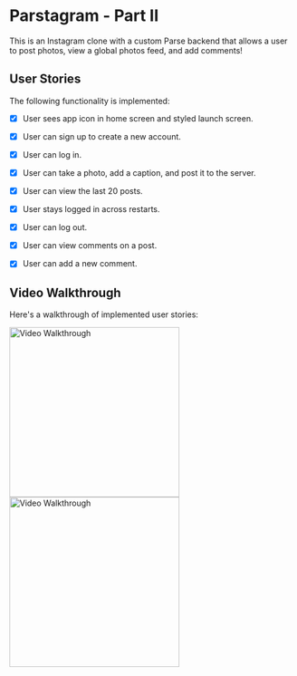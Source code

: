 # Parstagram - Part II

This is an Instagram clone with a custom Parse backend that allows a user to post photos, view a global photos feed, and add comments!

## User Stories

The following functionality is implemented:

- [x] User sees app icon in home screen and styled launch screen. 
- [x] User can sign up to create a new account. 
- [x] User can log in. 
- [x] User can take a photo, add a caption, and post it to the server. 
- [x] User can view the last 20 posts. 
- [x] User stays logged in across restarts.
- [x] User can log out. 
- [x] User can view comments on a post.
- [x] User can add a new comment.


## Video Walkthrough

Here's a walkthrough of implemented user stories:

<img src='https://recordit.co/d6WMJauQz2.gif' title='Video Walkthrough' width='300' alt='Video Walkthrough' /> 

<img src='http://g.recordit.co/wOOcSUYAmP.gif' title='Video Walkthrough' width='300' alt='Video Walkthrough' />

